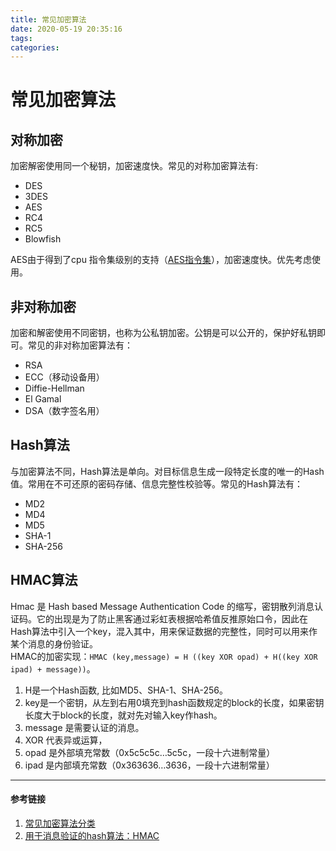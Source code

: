 ```yaml
---
title: 常见加密算法
date: 2020-05-19 20:35:16
tags:
categories:
---
```

# 常见加密算法
## 对称加密
加密解密使用同一个秘钥，加密速度快。常见的对称加密算法有:  

 - DES
 - 3DES 
 - AES
 - RC4
 - RC5
 - Blowfish

AES由于得到了cpu 指令集级别的支持（[AES指令集](https://zh.wikipedia.org/wiki/AES%E6%8C%87%E4%BB%A4%E9%9B%86)），加密速度快。优先考虑使用。
<!-- more -->
## 非对称加密
加密和解密使用不同密钥，也称为公私钥加密。公钥是可以公开的，保护好私钥即可。常见的非对称加密算法有：

 - RSA
 - ECC（移动设备用）
 - Diffie-Hellman
 - El Gamal
 - DSA（数字签名用）

## Hash算法
与加密算法不同，Hash算法是单向。对目标信息生成一段特定长度的唯一的Hash值。常用在不可还原的密码存储、信息完整性校验等。常见的Hash算法有：

 - MD2
 - MD4
 - MD5
 - SHA-1
 - SHA-256
 
## HMAC算法
Hmac 是 Hash based Message Authentication Code 的缩写，密钥散列消息认证码。它的出现是为了防止黑客通过彩虹表根据哈希值反推原始口令，因此在Hash算法中引入一个key，混入其中，用来保证数据的完整性，同时可以用来作某个消息的身份验证。  
HMAC的加密实现：`HMAC (key,message) = H ((key XOR opad) + H((key XOR ipad) + message))`。

1. H是一个Hash函数, 比如MD5、SHA-1、SHA-256。  
2. key是一个密钥，从左到右用0填充到hash函数规定的block的长度，如果密钥长度大于block的长度，就对先对输入key作hash。
3. message 是需要认证的消息。
4. XOR 代表异或运算，
5. opad 是外部填充常数（0x5c5c5c…5c5c，一段十六进制常量）
6. ipad 是内部填充常数（0x363636…3636，一段十六进制常量）


--------
#### 参考链接
1. [常见加密算法分类](https://blog.csdn.net/zuiyuezhou888/article/details/7557050)  
2. [用于消息验证的hash算法：HMAC](https://www.biaodianfu.com/hmac.html)